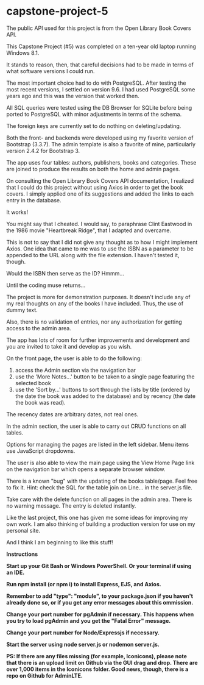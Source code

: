 # capstone-project-5
The public API used for this project is from the Open Library Book Covers API.

This Capstone Project (#5) was completed on a ten-year old laptop running Windows 8.1.

It stands to reason, then, that careful decisions had to be made in terms of what software versions I could run.

The most important choice had to do with PostgreSQL. After testing the most recent versions, I settled on version 9.6. I had used PostgreSQL some years ago and this was the version that worked then.

All SQL queries were tested using the DB Browser for SQLite before being ported to PostgreSQL with minor adjustments in terms of the schema.

The foreign keys are currently set to do nothing on deleting/updating. 

Both the front- and backends were developed using my favorite version of Bootstrap (3.3.7). The admin template is also a favorite of mine, particularly version 2.4.2 for Bootstrap 3.

The app uses four tables: authors, publishers, books and categories. These are joined to produce the results on both the home and admin pages.

On consulting the Open Library Book Covers API documentation, I realized that I could do this project without using Axios in order to get the book covers. I simply applied one of its suggestions and added the links to each entry in the database. 

It works!

You might say that I cheated. I would say, to paraphrase Clint Eastwood in the 1986 movie "Heartbreak Ridge", that I adapted and overcame.

This is not to say that I did not give any thought as to how I might implement Axios. One idea that came to me was to use the ISBN as a parameter to be appended to the URL along with the file extension. I haven't tested it, though.

Would the ISBN then serve as the ID? Hmmm...

Until the coding muse returns...

The project is more for demonstration purposes. It doesn't include any of my real thoughts on any of the books I have included. Thus, the use of dummy text.

Also, there is no validation of entries, nor any authorization for getting access to the admin area.

The app has lots of room for further improvements and development and you are invited to take it and develop as you wish.

On the front page, the user is able to do the following:

1. access the Admin section via the navigation bar
2. use the 'More Notes...' button to be taken to a single page featuring the selected book
3. use the 'Sort by...' buttons to sort through the lists by title (ordered by the date the book was added to the database) and by recency (the date the book was read).

The recency dates are arbitrary dates, not real ones.

In the admin section, the user is able to carry out CRUD functions on all tables.

Options for managing the pages are listed in the left sidebar. Menu items use JavaScript dropdowns.

The user is also able to view the main page using the View Home Page link on the navigation bar which opens a separate browser window.

There is a known "bug" with the updating of the books table/page. Feel free to fix it. Hint: check the SQL for the table join on Line... in the server.js file.

Take care with the delete function on all pages in the admin area. There is no warning message. The entry is deleted instantly.

Like the last project, this one has given me some ideas for improving my own work. I am also thinking of building a production version for use on my personal site.

And I think I am beginning to like this stuff!

<strong>Instructions<strong>

Start up your Git Bash or Windows PowerShell. Or your terminal if using an IDE.

Run npm install (or npm i) to install Express, EJS, and Axios.

Remember to add "type": "module", to your package.json if you haven't already done so, or if you get any error messages about this ommission.

Change your port number for pgAdmin if necessary. This happens when you try to load pgAdmin and you get the "Fatal Error" message.

Change your port number for Node/Expressjs if necessary.

Start the server using node server.js or nodemon server.js. 

PS: If there are any files missing (for example, Iconicons), please note that there is an upload limit on Github via the GUI drag and drop. There are over 1,000 items in the Iconicons folder. Good news, though, there is a repo on Github for AdminLTE. 
